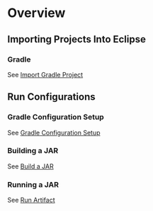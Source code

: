 # Overview

## Importing Projects Into Eclipse

### Gradle

See [Import Gradle Project](eclipse/import_gradle.md)

## Run Configurations

### Gradle Configuration Setup

See [Gradle Configuration Setup](eclipse/gradle_run_configuration_setup.md)

### Building a JAR

See [Build a JAR](eclipse/build_java_artifact.md)

### Running a JAR

See [Run Artifact](eclipse/running_artifact.md)
